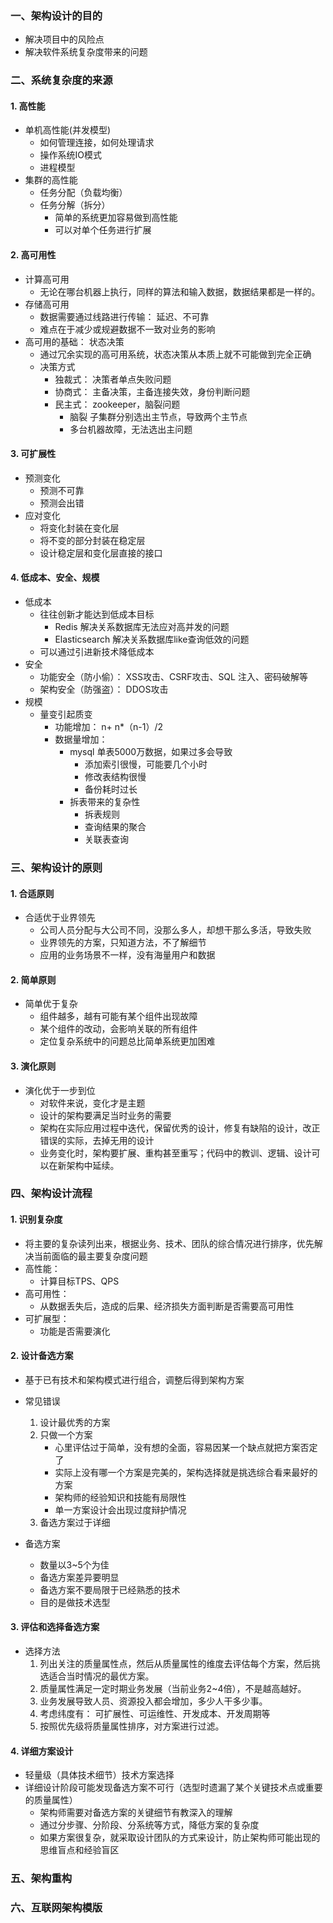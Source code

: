 ### 一、架构设计的目的
- 解决项目中的风险点 
- 解决软件系统复杂度带来的问题

### 二、系统复杂度的来源
#### 1. 高性能
- 单机高性能(并发模型)   
   - 如何管理连接，如何处理请求
   - 操作系统IO模式
   - 进程模型 
- 集群的高性能
    - 任务分配（负载均衡）
    - 任务分解（拆分）
        - 简单的系统更加容易做到高性能
        - 可以对单个任务进行扩展
        
#### 2. 高可用性
- 计算高可用
    - 无论在哪台机器上执行，同样的算法和输入数据，数据结果都是一样的。
- 存储高可用
    - 数据需要通过线路进行传输： 延迟、不可靠
    - 难点在于减少或规避数据不一致对业务的影响
- 高可用的基础： 状态决策
    - 通过冗余实现的高可用系统，状态决策从本质上就不可能做到完全正确
    - 决策方式
        - 独裁式： 决策者单点失败问题
        - 协商式： 主备决策，主备连接失效，身份判断问题
        - 民主式： zookeeper，脑裂问题
            - 脑裂 子集群分别选出主节点，导致两个主节点
            - 多台机器故障，无法选出主问题
                   
#### 3. 可扩展性
- 预测变化
    - 预测不可靠  
    - 预测会出错
- 应对变化
    - 将变化封装在变化层
    - 将不变的部分封装在稳定层
    - 设计稳定层和变化层直接的接口
    
#### 4. 低成本、安全、规模
- 低成本
    - 往往创新才能达到低成本目标
        - Redis 解决关系数据库无法应对高并发的问题
        - Elasticsearch 解决关系数据库like查询低效的问题
    - 可以通过引进新技术降低成本
- 安全
    - 功能安全（防小偷）： XSS攻击、CSRF攻击、SQL 注入、密码破解等
    - 架构安全（防强盗）： DDOS攻击
- 规模
    - 量变引起质变
        - 功能增加： n+ n*（n-1）/2
        - 数据量增加： 
            - mysql 单表5000万数据，如果过多会导致
                - 添加索引很慢，可能要几个小时
                - 修改表结构很慢
                - 备份耗时过长
            - 拆表带来的复杂性
              - 拆表规则
              - 查询结果的聚合
              - 关联表查询 

### 三、架构设计的原则
#### 1. 合适原则
- 合适优于业界领先
    - 公司人员分配与大公司不同，没那么多人，却想干那么多活，导致失败
    - 业界领先的方案，只知道方法，不了解细节
    - 应用的业务场景不一样，没有海量用户和数据
    
#### 2. 简单原则
- 简单优于复杂
    - 组件越多，越有可能有某个组件出现故障
    - 某个组件的改动，会影响关联的所有组件
    - 定位复杂系统中的问题总比简单系统更加困难
    
#### 3. 演化原则
 - 演化优于一步到位
    - 对软件来说，变化才是主题
    - 设计的架构要满足当时业务的需要
    - 架构在实际应用过程中迭代，保留优秀的设计，修复有缺陷的设计，改正错误的实际，去掉无用的设计
    - 业务变化时，架构要扩展、重构甚至重写；代码中的教训、逻辑、设计可以在新架构中延续。

### 四、架构设计流程
#### 1. 识别复杂度
- 将主要的复杂读列出来，根据业务、技术、团队的综合情况进行排序，优先解决当前面临的最主要复杂度问题
- 高性能： 
    - 计算目标TPS、QPS
- 高可用性：
    - 从数据丢失后，造成的后果、经济损失方面判断是否需要高可用性
- 可扩展型：
    - 功能是否需要演化

#### 2. 设计备选方案
- 基于已有技术和架构模式进行组合，调整后得到架构方案
- 常见错误
    1. 设计最优秀的方案
    2. 只做一个方案
        - 心里评估过于简单，没有想的全面，容易因某一个缺点就把方案否定了
        - 实际上没有哪一个方案是完美的，架构选择就是挑选综合看来最好的方案
        - 架构师的经验知识和技能有局限性
        - 单一方案设计会出现过度辩护情况
    3. 备选方案过于详细
     
- 备选方案
    - 数量以3~5个为佳
    - 备选方案差异要明显
    - 备选方案不要局限于已经熟悉的技术
    - 目的是做技术选型
    
#### 3. 评估和选择备选方案
- 选择方法
    1. 列出关注的质量属性点，然后从质量属性的维度去评估每个方案，然后挑选适合当时情况的最优方案。
    2. 质量属性满足一定时期业务发展（当前业务2~4倍），不是越高越好。
    3. 业务发展导致人员、资源投入都会增加，多少人干多少事。
    4. 考虑纬度有： 可扩展性、可运维性、开发成本、开发周期等
    5. 按照优先级将质量属性排序，对方案进行过滤。
    
#### 4. 详细方案设计
- 轻量级（具体技术细节）技术方案选择
- 详细设计阶段可能发现备选方案不可行（选型时遗漏了某个关键技术点或重要的质量属性）
    - 架构师需要对备选方案的关键细节有教深入的理解
    - 通过分步骤、分阶段、分系统等方式，降低方案的复杂度
    - 如果方案很复杂，就采取设计团队的方式来设计，防止架构师可能出现的思维盲点和经验盲区

### 五、架构重构    


### 六、互联网架构模版






